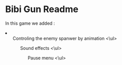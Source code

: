 <h1>Bibi Gun Readme</h1>
<p>In this game we added :
<li>
	<ul> Controling the enemy spanwer by animation <\ul>
	<ul> Sound effects  <\ul>
	<ul> Pause menu <\ul>
</li>

 </p>